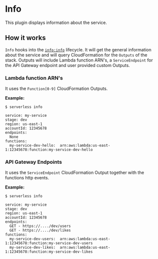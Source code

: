 <!--
title: Serverless Info CLI Command for AWS
description: Info Command for AWS with the Serverless CLI
layout: Page
-->

# Info

This plugin displays information about the service.

## How it works

`Info` hooks into the [`info:info`](/lib/plugins/info) lifecycle. It will get the general information about the service and will query
CloudFormation for the `Outputs` of the stack. Outputs will include Lambda function ARN's, a `ServiceEndpoint` for the API Gateway endpoint and user provided custom Outputs.

### Lambda function ARN's

It uses the `Function[0-9]` CloudFormation Outputs.

**Example:**

```
$ serverless info

service: my-service
stage: dev
region: us-east-1
accountId: 12345678
endpoints:
  None
functions:
  my-service-dev-hello:  arn:aws:lambda:us-east-1:12345678:function:my-service-dev-hello
```

### API Gateway Endpoints

It uses the `ServiceEndpoint` CloudFormation Output together with the functions http events.

**Example:**

```
$ serverless info

service: my-service
stage: dev
region: us-east-1
accountId: 12345678
endpoints:
  GET - https://..../dev/users
  GET - https://..../dev/likes
functions:
  my-service-dev-users:  arn:aws:lambda:us-east-1:12345678:function:my-service-dev-users
  my-service-dev-likes:  arn:aws:lambda:us-east-1:12345678:function:my-service-dev-likes
```
